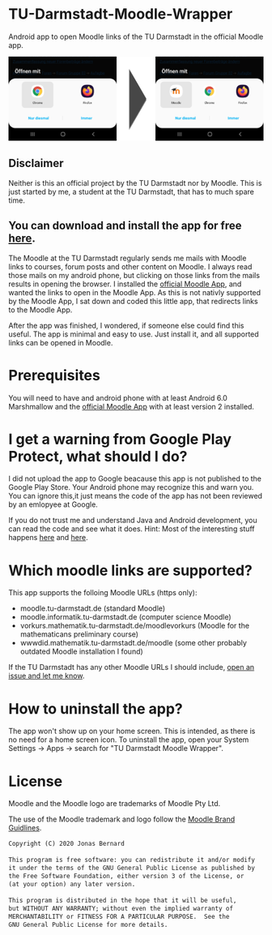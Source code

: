 # TU-Darmstadt-Moodle-Wrapper
Android app to open Moodle links of the TU Darmstadt in the official Moodle app.

![Screenshot to illustrate the app](img/screenshot_1.png)

## Disclaimer
Neither is this an official project by the TU Darmstadt nor by Moodle. This is just started by me, a student at the TU Darmstadt, that has to much spare time.

## You can download and install the app for free [here](https://f-droid.org/de/packages/de.jonasbernard.tudarmstadtmoodlewrapper/).

The Moodle at the TU Darmstadt regularly sends me mails with Moodle links to courses, forum posts and other content on Moodle. I always read those
mails on my android phone, but clicking on those links from the mails results in opening the browser. I installed the [official Moodle App](https://play.google.com/store/apps/details?id=com.moodle.moodlemobile), and wanted the links to open in the Moodle App.
As this is not nativly supported by the Moodle App, I sat down and coded this little app, that redirects links to the Moodle App.

After the app was finished, I wondered, if someone else could find this useful. The app is minimal and easy to use. Just install it, and all
supported links can be opened in Moodle.

# Prerequisites
You will need to have and android phone with at least Android 6.0 Marshmallow and the [official Moodle App](https://play.google.com/store/apps/details?id=com.moodle.moodlemobile) with at least version 2 installed.

# I get a warning from Google Play Protect, what should I do?
I did not upload the app to Google beacause this app is not published to the Google Play Store. Your Android phone may recognize this and warn you.
You  can ignore this,it just means the code of the app has not been reviewed by an emlopyee at Google.

If you do not trust me and understand Java and Android development, you can read the code and see what it does. Hint: 
Most of the interesting stuff happens [here](app/src/main/AndroidManifest.xml) and [here](app/src/main/java/de/jonasbernard/tudarmstadtmoodlewrapper/MainActivity.java).

# Which moodle links are supported?
This app supports the folloing Moodle URLs (https only):
- moodle.tu-darmstadt.de (standard Moodle)
- moodle.informatik.tu-darmstadt.de (computer science Moodle)
- vorkurs.mathematik.tu-darmstadt.de/moodlevorkurs (Moodle for the mathematicans preliminary course)
- wwwdid.mathematik.tu-darmstadt.de/moodle (some other probably outdated Moodle installation I found)

If the TU Darmstadt has any other Moodle URLs I should include, [open an issue and let me know](https://github.com/JonasBernard/TU-Darmstadt-Moodle-Wrapper/issues/new).

# How to uninstall the app?
The app won't show up on your home screen. This is intended, as there is no need for a home screen icon.
To uninstall the app, open your System Settings -> Apps -> search for "TU Darmstadt Moodle Wrapper".

# License
Moodle and the Moodle logo are trademarks of Moodle Pty Ltd.

The use of the Moodle trademark and logo follow the [Moodle Brand Guidlines](https://moodle.org/pluginfile.php/2840042/mod_page/content/23/Moodle%20Brand%20Style%20Guide.pdf).


    Copyright (C) 2020 Jonas Bernard

    This program is free software: you can redistribute it and/or modify
    it under the terms of the GNU General Public License as published by
    the Free Software Foundation, either version 3 of the License, or
    (at your option) any later version.

    This program is distributed in the hope that it will be useful,
    but WITHOUT ANY WARRANTY; without even the implied warranty of
    MERCHANTABILITY or FITNESS FOR A PARTICULAR PURPOSE.  See the
    GNU General Public License for more details.
